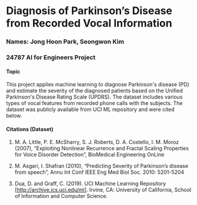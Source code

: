 # Diagnosis of Parkinson’s Disease from Recorded Vocal Information

### Names: Jong Hoon Park, Seongwon Kim
### 24787 AI for Engineers Project


#### Topic
This project applies machine learning to diagnose Parkinson's disease (PD) and estimate the severity of the diagnosed patients based on the Unified Parkinson's Disease  Rating Scale (UPDRS). The dataset includes various types of vocal features from recorded phone calls with the subjects. The dataset was publicly available from UCI ML    repository and were cited below.




#### Citations (Dataset)
1. M. A. Little, P. E. McSharry, S. J. Roberts, D. A. Costello, I. M. Moroz (2007), “Exploiting Nonlinear Recurrence and Fractal Scaling Properties for Voice Disorder Detection”, BioMedical Engineering OnLine

2. M. Asgari, I. Shafran (2010), “Predicting Severity of Parkinson’s disease from speech”, Annu Int Conf IEEE Eng Med Biol Soc. 2010: 5201-5204

3. Dua, D. and Graff, C. (2019). UCI Machine Learning Repository [http://archive.ics.uci.edu/ml]. Irvine, CA: University of California, School of Information and Computer Science.
